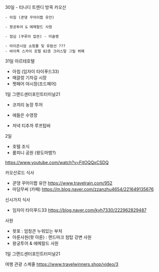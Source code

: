 30일
    - 티니디 트렌디 방콕 카오산

    - 아침 (쿤댕 꾸어이짭 유안)

    - 왕궁투어 & 에메랄드 사원

    - 점심 (쿠루아 압쏜) - 미슐랭
    
    - 아이콘시암 쇼핑몰 및 유람선 ???
    - 바이욕 스카이 호텔 82층 크리스탈 그릴 뷔페


31일 아르테호텔
 - 아침 (임자이 타이푸드33)
 - 매끌렁 기차길 시장
 - 쩟페어 야시장(조드페어)


1일 그랜드센터포인트터미널21

 - 코끼리 농장 투어

 - 애들은 수영장

 - 저녁 티추까 루프탑바

2일 

  - 호텔 조식
  -  룸피니 공원 (왕도마뱀?)

https://www.youtube.com/watch?v=FjtOQQxCSDQ

카오산로드 식사
 - 쿤댕 꾸어이짭 유안
    https://www.travelrain.com/952    
 - 마담무써 (카페)
    https://m.blog.naver.com/zzanzhu4654/221649135676


신시가지 식사
 - 임자이 타이푸드33
    https://blog.naver.com/kyh7330/222962829487
 


사원
 - 왓포 : 엄청큰 누워있는 부처
 - 아룬사원(왓 아룬) : 랜드마크 첨탑 강변 사원
 - 왕궁투어 & 에메랄드 사원


1일 그랜드센터포인트터미널21


여행 관광 스케줄
https://www.travelwinners.shop/video/3
